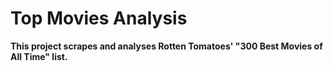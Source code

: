 # Top Movies Analysis

**This project scrapes and analyses Rotten Tomatoes' "300 Best Movies of All Time" list.**
